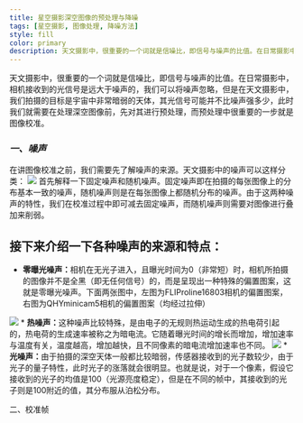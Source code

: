 ```yaml
---
title: 星空摄影深空图像的预处理与降噪
tags: [星空摄影, 图像处理, 降噪方法]
style: fill
color: primary
description: 天文摄影中，很重要的一个词就是信噪比，即信号与噪声的比值。在日常摄影中，相机接收到的光信号是远大于噪声的，我们可以将噪声忽略，但是在天文摄影中，我们拍摄的目标是宇宙中非常暗弱的天体，其光信号可能并不比噪声强多少，此时我们就需要在处理深空图像前，先对其进行预处理，而预处理中很重要的一步就是图像校准。
---
```


天文摄影中，很重要的一个词就是信噪比，即信号与噪声的比值。在日常摄影中，相机接收到的光信号是远大于噪声的，我们可以将噪声忽略，但是在天文摄影中，我们拍摄的目标是宇宙中非常暗弱的天体，其光信号可能并不比噪声强多少，此时我们就需要在处理深空图像前，先对其进行预处理，而预处理中很重要的一步就是图像校准。

<h3><i><font>一、噪声</font></i></h3>
在讲图像校准之前，我们需要先了解噪声的来源。天文摄影中的噪声可以这样分类：
<img src="https://pic2.zhimg.com/80/v2-e8b9eca91ff9b3c9c59e88ebaabc79c1_1440w.jpg">
首先解释一下固定噪声和随机噪声。固定噪声即在拍摄的每张图像上的分布基本一致的噪声，随机噪声则是在每张图像上都随机分布的噪声。由于这两种噪声的特性，我们在校准过程中即可减去固定噪声，而随机噪声则需要对图像进行叠加来削弱。  

## 接下来介绍一下各种噪声的来源和特点：
  
* <b>零曝光噪声：</b>相机在无光子进入，且曝光时间为0（非常短）时，相机所拍摄的图像并不是全黑（即无任何信号）的，而是呈现出一种特殊的偏置图案，这就是零曝光噪声。下面两张图中，左图为FLIProline16803相机的偏置图案，右图为QHYminicam5相机的偏置图案（均经过拉伸）
<img src="https://pic2.zhimg.com/80/v2-d540bd16e5f22070303b17a010e913a0_1440w.jpg">
* <b>热噪声：</b>这种噪声比较特殊，是由电子的无规则热运动生成的热电荷引起的，热电荷的生成速率被称之为暗电流。它随着曝光时间的增长而增加，增加速率与温度有关，温度越高，增加越快，且不同像素的暗电流增加速率也不同。
<img src="https://pic2.zhimg.com/80/v2-1b35afc690e66baf76582e67b01d2f55_1440w.jpg">
* <b>光噪声：</b>由于拍摄的深空天体一般都比较暗弱，传感器接收到的光子数较少，由于光子的量子特性，此时光子的涨落就会很明显。也就是说，对于一个像素，假设它接收到的光子的均值是100（光源亮度稳定），但是在不同的帧中，其接收到的光子则是100附近的值，其分布服从泊松分布。

二、校准帧


